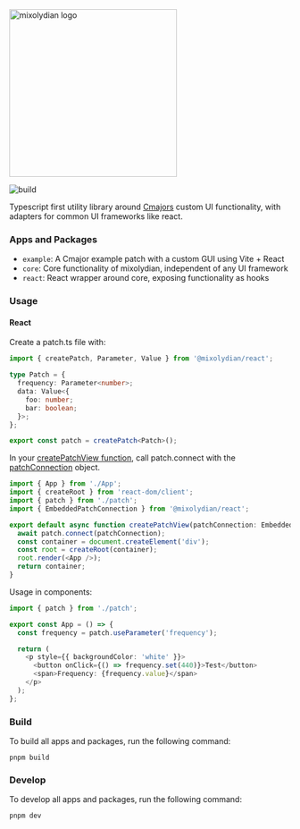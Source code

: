 <img src="https://github.com/mixolydian-audio/mixolydian/assets/74794442/c665cfbf-5ea6-427f-9597-4c67e3c7b445" alt="mixolydian logo" width="300" />

![build](https://github.com/mixolydian-audio/mixolydian/actions/workflows/test.yml/badge.svg)

Typescript first utility library around [Cmajors](https://cmajor.dev/) custom UI functionality, with adapters for common UI frameworks like react.

### Apps and Packages

- `example`: A Cmajor example patch with a custom GUI using Vite + React
- `core`: Core functionality of mixolydian, independent of any UI framework
- `react`: React wrapper around core, exposing functionality as hooks

### Usage
#### React
Create a patch.ts file with:

```ts
import { createPatch, Parameter, Value } from '@mixolydian/react';

type Patch = {
  frequency: Parameter<number>;
  data: Value<{
    foo: number;
    bar: boolean;
  }>;
};

export const patch = createPatch<Patch>();
```

In your [createPatchView function](https://cmajor.dev/docs/PatchFormat#specifying-a-custom-gui-for-a-patch), call patch.connect with the [patchConnection](https://cmajor.dev/docs/PatchFormat#the-patchconnection-object) object.

```ts
import { App } from './App';
import { createRoot } from 'react-dom/client';
import { patch } from './patch';
import { EmbeddedPatchConnection } from '@mixolydian/react';

export default async function createPatchView(patchConnection: EmbeddedPatchConnection) {
  await patch.connect(patchConnection);
  const container = document.createElement('div');
  const root = createRoot(container);
  root.render(<App />);
  return container;
}
```

Usage in components:

```ts
import { patch } from './patch';

export const App = () => {
  const frequency = patch.useParameter('frequency');

  return (
    <p style={{ backgroundColor: 'white' }}>
      <button onClick={() => frequency.set(440)}>Test</button>
      <span>Frequency: {frequency.value}</span>
    </p>
  );
};
```


### Build

To build all apps and packages, run the following command:

```
pnpm build
```

### Develop

To develop all apps and packages, run the following command:

```
pnpm dev
```
